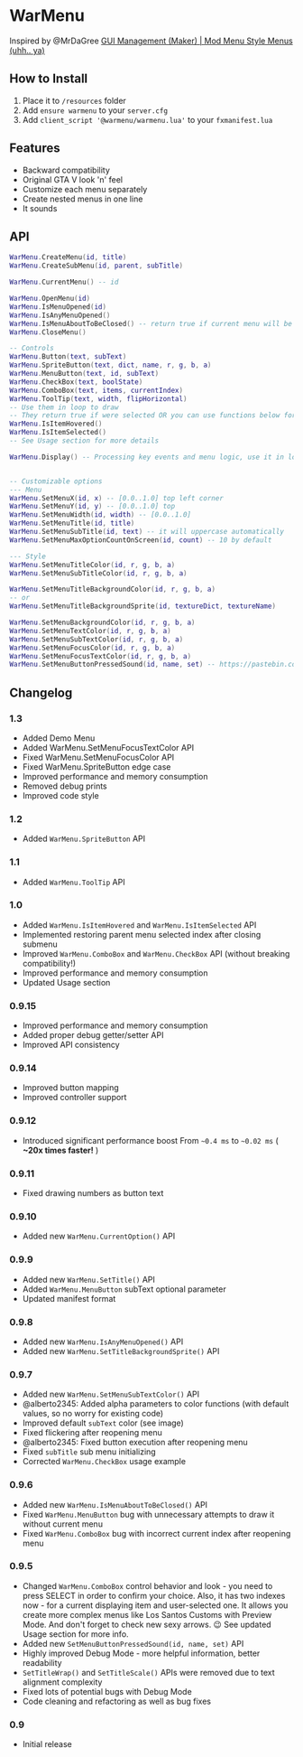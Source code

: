 # WarMenu
Inspired by @MrDaGree  [GUI Management (Maker) | Mod Menu Style Menus (uhh.. ya)](https://forum.fivem.net/t/release-gui-management-maker-mod-menu-style-menus-uhh-ya)


## How to Install
1. Place it to `/resources` folder
2. Add `ensure warmenu` to your `server.cfg`
3. Add `client_script '@warmenu/warmenu.lua'` to your `fxmanifest.lua`


## Features
* Backward compatibility
* Original GTA V look 'n' feel
* Customize each menu separately
* Create nested menus in one line
* It sounds


## API
```lua
WarMenu.CreateMenu(id, title)
WarMenu.CreateSubMenu(id, parent, subTitle)

WarMenu.CurrentMenu() -- id

WarMenu.OpenMenu(id)
WarMenu.IsMenuOpened(id)
WarMenu.IsAnyMenuOpened()
WarMenu.IsMenuAboutToBeClosed() -- return true if current menu will be closed in next frame
WarMenu.CloseMenu()

-- Controls
WarMenu.Button(text, subText)
WarMenu.SpriteButton(text, dict, name, r, g, b, a)
WarMenu.MenuButton(text, id, subText)
WarMenu.CheckBox(text, boolState)
WarMenu.ComboBox(text, items, currentIndex)
WarMenu.ToolTip(text, width, flipHorizontal)
-- Use them in loop to draw
-- They return true if were selected OR you can use functions below for more granual control
WarMenu.IsItemHovered()
WarMenu.IsItemSelected()
-- See Usage section for more details

WarMenu.Display() -- Processing key events and menu logic, use it in loop


-- Customizable options
--- Menu
WarMenu.SetMenuX(id, x) -- [0.0..1.0] top left corner
WarMenu.SetMenuY(id, y) -- [0.0..1.0] top
WarMenu.SetMenuWidth(id, width) -- [0.0..1.0]
WarMenu.SetMenuTitle(id, title)
WarMenu.SetMenuSubTitle(id, text) -- it will uppercase automatically
WarMenu.SetMenuMaxOptionCountOnScreen(id, count) -- 10 by default

--- Style
WarMenu.SetMenuTitleColor(id, r, g, b, a)
WarMenu.SetMenuSubTitleColor(id, r, g, b, a)

WarMenu.SetMenuTitleBackgroundColor(id, r, g, b, a)
-- or
WarMenu.SetMenuTitleBackgroundSprite(id, textureDict, textureName)

WarMenu.SetMenuBackgroundColor(id, r, g, b, a)
WarMenu.SetMenuTextColor(id, r, g, b, a)
WarMenu.SetMenuSubTextColor(id, r, g, b, a)
WarMenu.SetMenuFocusColor(id, r, g, b, a)
WarMenu.SetMenuFocusTextColor(id, r, g, b, a)
WarMenu.SetMenuButtonPressedSound(id, name, set) -- https://pastebin.com/0neZdsZ5
```


## Changelog
### 1.3
* Added Demo Menu
* Added WarMenu.SetMenuFocusTextColor API
* Fixed WarMenu.SetMenuFocusColor API
* Fixed WarMenu.SpriteButton edge case
* Improved performance and memory consumption
* Removed debug prints
* Improved code style
### 1.2
* Added `WarMenu.SpriteButton` API
### 1.1
* Added `WarMenu.ToolTip` API
### 1.0
* Added `WarMenu.IsItemHovered` and `WarMenu.IsItemSelected` API
* Implemented restoring parent menu selected index after closing submenu
* Improved `WarMenu.ComboBox` and `WarMenu.CheckBox` API (without breaking compatibility!)
* Improved performance and memory consumption
* Updated Usage section
### 0.9.15
* Improved performance and memory consumption
* Added proper debug getter/setter API
* Improved API consistency
### 0.9.14
* Improved button mapping
* Improved controller support
### 0.9.12
* Introduced significant performance boost
From `~0.4 ms` to `~0.02 ms` ( **~20x times faster!** )
### 0.9.11
* Fixed drawing numbers as button text
### 0.9.10
* Added new `WarMenu.CurrentOption()` API
### 0.9.9
* Added new `WarMenu.SetTitle()` API
* Added `WarMenu.MenuButton` subText optional parameter
* Updated manifest format
### 0.9.8
* Added new `WarMenu.IsAnyMenuOpened()` API
* Added new `WarMenu.SetTitleBackgroundSprite()` API
### 0.9.7
* Added new `WarMenu.SetMenuSubTextColor()` API
* @alberto2345: Added alpha parameters to color functions (with default values, so no worry for existing code)
* Improved default `subText` color (see image)
* Fixed flickering after reopening menu
* @alberto2345: Fixed button execution after reopening menu
* Fixed `subTitle` sub menu initializing
* Corrected `WarMenu.CheckBox` usage example
### 0.9.6
* Added new `WarMenu.IsMenuAboutToBeClosed()` API
* Fixed `WarMenu.MenuButton` bug with unnecessary attempts to draw it without current menu
* Fixed `WarMenu.ComboBox` bug with incorrect current index after reopening menu
### 0.9.5
* Changed `WarMenu.ComboBox` control behavior and look - you need to press SELECT in order to confirm your choice.
Also, it has two indexes now - for a current displaying item and user-selected one.
It allows you create more complex menus like Los Santos Customs with Preview Mode.
And don't forget to check new sexy arrows. :wink:
See updated Usage section for more info.
* Added new `SetMenuButtonPressedSound(id, name, set)` API
* Highly improved Debug Mode - more helpful information, better readability
* `SetTitleWrap()` and `SetTitleScale()` APIs were removed due to text alignment complexity
* Fixed lots of potential bugs with Debug Mode
* Code cleaning and refactoring as well as bug fixes
### 0.9
* Initial release

